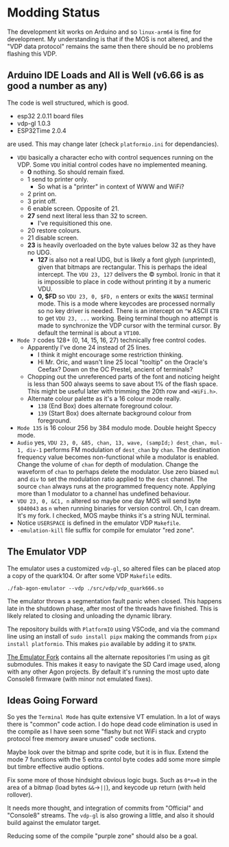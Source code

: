 # Modding Status

The development kit works on Arduino and so `linux-arm64` is fine for development.
My understanding is that if the MOS is not altered, and the "VDP data protocol" remains
the same then there should be no problems flashing this VDP.

## Arduino IDE Loads and All is Well (v6.66 is as good a number as any)

The code is well structured, which is good.

 * esp32 2.0.11 board files
 * vdp-gl 1.0.3
 * ESP32Time 2.0.4

are used. This may change later (check `platformio.ini` for dependancies).

 * `VDU` basically a character echo with control sequences running on the VDP. 
 Some `VDU` initial control codes have no implemented meaning.
   * **0** nothing. So should remain fixed.
   * 1 send to printer only.
     * So what is a "printer" in context of WWW and WiFi? 
   * 2 print on.
   * 3 print off.
   * 6 enable screen. Opposite of 21.
   * **27** send next literal less than 32 to screen.
     * I've requisitioned this one.
   * 20 restore colours.
   * 21 disable screen.
   * **23** is heavily overloaded on the byte values below 32 as they
   have no UDG.
     * **127** is also not a real UDG, but is likely a font glyph (unprinted),
     given that bitmaps are rectangular. This is perhaps the ideal intercept.
     The `VDU 23, 127` delivers the © symbol. Ironic in that it is impossible
     to place in code without printing it by a numeric VDU.
     * **0, $FD** so `VDU 23, 0, $FD, n` enters or exits the `WANSI` terminal
     mode. This is a mode where keycodes are processed normally so no key
     driver is needed. There is an intercept on `^W` ASCII `ETB` to get
     `VDU 23, ...` working. Being terminal though no attempt is made to
     synchronize the VDP cursor with the terminal cursor. By default
     the terminal is about a `VT100`.
 * `Mode 7` codes 128+ (0, 14, 15, 16, 27) technically free control codes.
   * Apparently I've done 24 instead of 25 lines.
     * I think it might encourage some restriction thinking.
     * Hi Mr. Oric, and wasn't line 25 local "tooltip" on the Oracle's Ceefax?
     Down on the OC Prestel, ancient of terminals?
   * Chopping out the unreferenced parts of the font and noticing height is
   less than 500 always seems to save about 1% of the flash space.
   This might be useful later with trimming the 20th row and `<WiFi.h>`.
   * Alternate colour palette as it's a 16 colour mode really.
     * `138` (End Box) does alternate foreground colour.
     * `139` (Start Box) does alternate background colour from foreground.
 * `Mode 135` is 16 colour 256 by 384 modulo mode. Double height Speccy mode.
 * `Audio` yes, `VDU 23, 0, &85, chan, 13, wave, (sampId;) dest_chan, mul-1, div-1`
 performs FM modulation of `dest_chan` by `chan`. The destination frequency value
 becomes non-functional while a modulator is enabled. Change the volume of
 `chan` for depth of modulation. Change the waveform of `chan` to perhaps
 delete the modulator. Use zero biased `mul` and `div` to set the modulation
 ratio applied to the `dest` channel. The source `chan` always runs at the
 programmed frequency note. Applying more than 1 modulator to a channel has
 undefined behaviour.
 * `VDU 23, 0, &C1, n` altered so maybe one day MOS will send byte `$040043` as
 `n` when running binaries for version control. Oh, I can dream. It's my fork.
 I checked, MOS maybe thinks it's a string NUL terminal.
 * Notice `USERSPACE` is defined in the emulator VDP `Makefile`.
 * `-emulation-kill` file suffix for compile for emulator "red zone".

## The Emulator VDP

The emulator uses a customized `vdp-gl`, so altered files can be
placed atop a copy of the quark104. Or after some VDP `Makefile` edits.

`./fab-agon-emulator --vdp ./src/vdp/vdp_quark666.so`

The emulator throws a segmentation fault panic when closed. This happens late
in the shutdown phase, after most of the threads have finished. This is
likely related to closing and unloading the dynamic library.

The repository builds with `PlatformIO` using VSCode, and via the command line
using an install of `sudo install pipx` making the commands from
`pipx install platformio`. This makes `pio` available by adding it to `$PATH`.

[The Emulator Fork](https://github.com/jackokring/fab-agon-emulator/tree/main)
contains all the alternate repositories I'm using as git submodules. This
makes it easy to navigate the SD Card image used, along with any other
Agon projects. By default it's running the most upto date Console8
firmware (with minor not emulated fixes).

## Ideas Going Forward

So yes the `Terminal Mode` has quite extensive VT emulation. In a lot of ways
there is "common" code action. I do hope dead code elimination is used in the
compile as I have seen some "flashy but not WiFi stack and crypto protocol
free memory aware unused" code sections.

Maybe look over the bitmap and sprite code, but it is in flux. Extend the mode
7 functions with the 5 extra contol byte codes add some more simple but timbre
effective audio options.

Fix some more of those hindsight obvious logic bugs. Such as `0*x=0` in the
area of a bitmap (load bytes `&&`->`||`), and keycode up return (with held rollover).

It needs more thought, and integration of commits from "Official" and
"Console8" streams. The `vdp-gl` is also growing a little, and also it should
build against the emulator target.

Reducing some of the compile "purple zone" should also be a goal.
